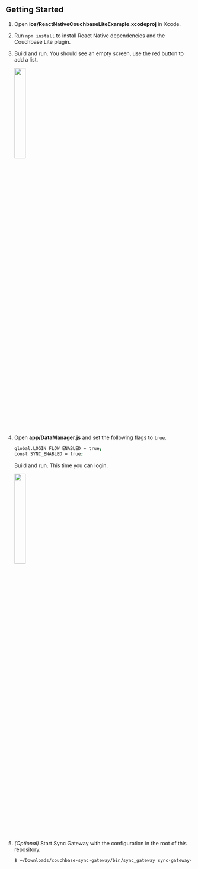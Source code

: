## Getting Started

1. Open **ios/ReactNativeCouchbaseLiteExample.xcodeproj** in Xcode.
2. Run `npm install` to install React Native dependencies and the Couchbase Lite plugin.
3. Build and run. You should see an empty screen, use the red button to add a list.

	<img width="25%" src="https://cloud.githubusercontent.com/assets/2589337/21619898/abefd0cc-d1e9-11e6-8e8a-5bb2d39f0911.png" />

4. Open **app/DataManager.js** and set the following flags to `true`.

	```bash
	global.LOGIN_FLOW_ENABLED = true;
	const SYNC_ENABLED = true;
	```

	Build and run. This time you can login.

	<img width="25%" src="https://cloud.githubusercontent.com/assets/2589337/21619809/3fc4c4fc-d1e9-11e6-9ed0-5bd8a9baead5.gif" />

5. _(Optional)_ Start Sync Gateway with the configuration in the root of this repository.

    ```bash
    $ ~/Downloads/couchbase-sync-gateway/bin/sync_gateway sync-gateway-config.json
    ```